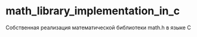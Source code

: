 # math_library_implementation_in_c
Собственная реализация математической библиотеки math.h в языке C
